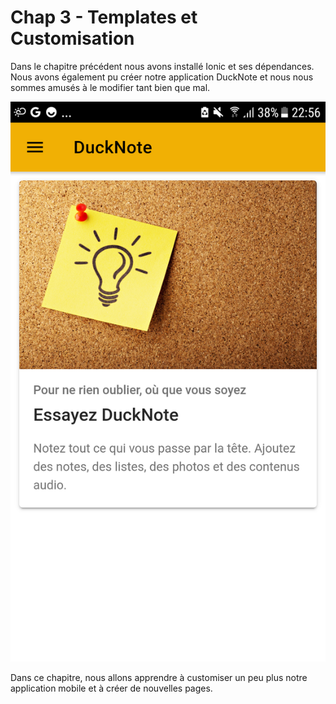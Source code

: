 # Chap 3 - Templates et Customisation

Dans le chapitre précédent nous avons installé Ionic et ses dépendances. Nous avons également pu créer notre application DuckNote et nous nous sommes amusés à le modifier tant bien que mal.

![](/assets/ducknote_devapp2.png)

Dans ce chapitre, nous allons apprendre à customiser un peu plus notre application mobile et à créer de nouvelles pages.
